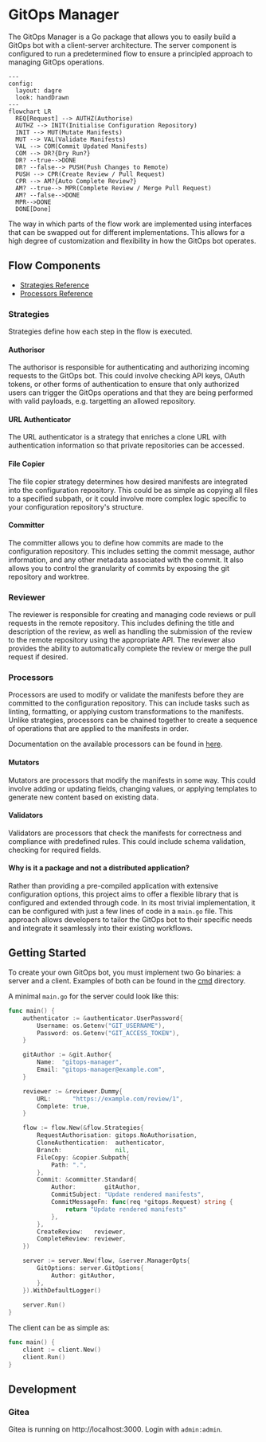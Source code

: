 # GitOps Manager

The GitOps Manager is a Go package that allows you to easily build a GitOps bot with a client-server architecture. The server component is configured to run a predetermined flow to ensure a principled approach to managing GitOps operations.

```mermaid
---
config:
  layout: dagre
  look: handDrawn
---
flowchart LR
  REQ[Request] --> AUTHZ(Authorise)
  AUTHZ --> INIT(Initialise Configuration Repository)
  INIT --> MUT(Mutate Manifests)
  MUT --> VAL(Validate Manifests)
  VAL --> COM(Commit Updated Manifests)
  COM --> DR?{Dry Run?}
  DR? --true-->DONE
  DR? --false--> PUSH(Push Changes to Remote)
  PUSH --> CPR(Create Review / Pull Request)
  CPR --> AM?{Auto Complete Review?}
  AM? --true--> MPR(Complete Review / Merge Pull Request)
  AM? --false-->DONE
  MPR-->DONE
  DONE[Done]
```

The way in which parts of the flow work are implemented using interfaces that can be swapped out for different implementations. This allows for a high degree of customization and flexibility in how the GitOps bot operates.

## Flow Components

- [Strategies Reference](./docs/strategies.md)
- [Processors Reference](./docs/processors.md)

### Strategies
Strategies define how each step in the flow is executed.

#### Authorisor
The authorisor is responsible for authenticating and authorizing incoming requests to the GitOps bot. This could involve checking API keys, OAuth tokens, or other forms of authentication to ensure that only authorized users can trigger the GitOps operations and that they are being performed with valid payloads, e.g. targetting an allowed repository.

#### URL Authenticator
The URL authenticator is a strategy that enriches a clone URL with authentication information so that private repositories can be accessed.

#### File Copier
The file copier strategy determines how desired manifests are integrated into the configuration repository. This could be as simple as copying all files to a specified subpath, or it could involve more complex logic specific to your configuration repository's structure.

#### Committer
The committer allows you to define how commits are made to the configuration repository. This includes setting the commit message, author information, and any other metadata associated with the commit. It also allows you to control the granularity of commits by exposing the git repository and worktree.

### Reviewer
The reviewer is responsible for creating and managing code reviews or pull requests in the remote repository. This includes defining the title and description of the review, as well as handling the submission of the review to the remote repository using the appropriate API. The reviewer also provides the ability to automatically complete the review or merge the pull request if desired.

### Processors
Processors are used to modify or validate the manifests before they are committed to the configuration repository. This can include tasks such as linting, formatting, or applying custom transformations to the manifests. Unlike strategies, processors can be chained together to create a sequence of operations that are applied to the manifests in order.

Documentation on the available processors can be found in [here](./docs/processors.md).

#### Mutators
Mutators are processors that modify the manifests in some way. This could involve adding or updating fields, changing values, or applying templates to generate new content based on existing data.

#### Validators
Validators are processors that check the manifests for correctness and compliance with predefined rules. This could include schema validation, checking for required fields.

#### Why is it a package and not a distributed application?

Rather than providing a pre-compiled application with extensive configuration options, this project aims to offer a flexible library that is configured and extended through code. In its most trivial implementation, it can be configured with just a few lines of code in a `main.go` file. This approach allows developers to tailor the GitOps bot to their specific needs and integrate it seamlessly into their existing workflows.

## Getting Started

To create your own GitOps bot, you must implement two Go binaries: a server and a client. Examples of both can be found in the [cmd](./cmd) directory.

A minimal `main.go` for the server could look like this:
```go
func main() {
	authenticator := &authenticator.UserPassword{
		Username: os.Getenv("GIT_USERNAME"),
		Password: os.Getenv("GIT_ACCESS_TOKEN"),
	}

	gitAuthor := &git.Author{
		Name:  "gitops-manager",
		Email: "gitops-manager@example.com",
	}

	reviewer := &reviewer.Dummy{
		URL:      "https://example.com/review/1",
		Complete: true,
	}

	flow := flow.New(&flow.Strategies{
		RequestAuthorisation: gitops.NoAuthorisation,
		CloneAuthentication:  authenticator,
		Branch:               nil,
		FileCopy: &copier.Subpath{
			Path: ".",
		},
		Commit: &committer.Standard{
			Author:        gitAuthor,
			CommitSubject: "Update rendered manifests",
			CommitMessageFn: func(req *gitops.Request) string {
				return "Update rendered manifests"
			},
		},
		CreateReview:   reviewer,
		CompleteReview: reviewer,
	})

	server := server.New(flow, &server.ManagerOpts{
		GitOptions: server.GitOptions{
			Author: gitAuthor,
		},
	}).WithDefaultLogger()
	
    server.Run()
}

```

The client can be as simple as:
```go
func main() {
	client := client.New()
	client.Run()
}

```

## Development

### Gitea

Gitea is running on http://localhost:3000.
Login with `admin:admin`.
